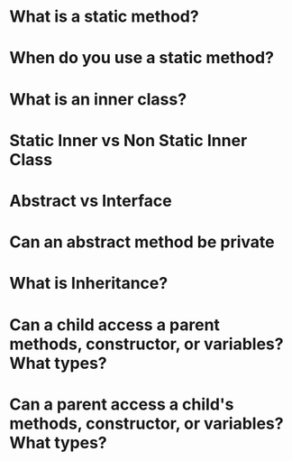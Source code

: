 # What is a static method?

# When do you use a static method?

# What is an inner class?

# Static Inner vs Non Static Inner Class

# Abstract vs Interface

# Can an abstract method be private

# What is Inheritance?

# Can a child access a parent methods, constructor, or variables? What types?

# Can a parent access a child's methods, constructor, or variables? What types?

